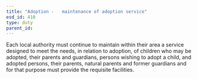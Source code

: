 ```yaml
---
title: "Adoption -   maintenance of adoption service"
esd_id: 410
type: duty
parent_id:  
---
```


Each local authority must continue to maintain within their area a service designed to meet the needs, in relation to adoption, of children who may be adopted, their parents and guardians, persons wishing to adopt a child, and adopted persons, their parents, natural parents and former guardians and for that purpose must provide the requisite facilities.  

